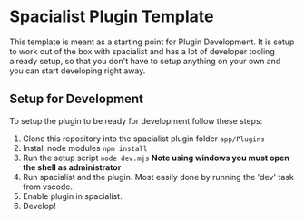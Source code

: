 # Spacialist Plugin Template

This template is meant as a starting point for Plugin Development. It is setup to work out of the box with spacialist and has a lot of developer tooling already setup, so that you don't have to setup anything on your own and you can start developing right away.

## Setup for Development

To setup the plugin to be ready for development follow these steps:

1. Clone this repository into the spacialist plugin folder `app/Plugins`
2. Install node modules `npm install`
2. Run the setup script `node dev.mjs` **Note using windows you must open the shell as administrator**
2. Run spacialist and the plugin. Most easily done by running the 'dev' task from vscode.
2. Enable plugin in spacialist.
2. Develop!


